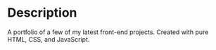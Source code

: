 # Description

A portfolio of a few of my latest front-end projects. Created with pure HTML,
CSS, and JavaScript.